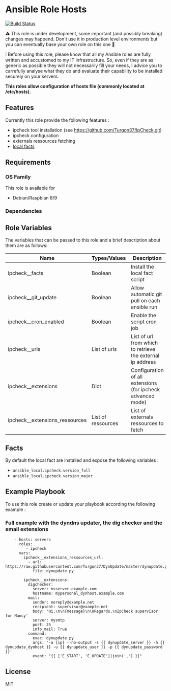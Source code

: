 Ansible Role Hosts
=========

[![Build Status](https://travis-ci.org/Turgon37/ansible-ipcheck.svg?branch=master)](https://travis-ci.org/Turgon37/ansible-ipcheck)

:warning: This role is under development, some important (and possibly breaking) changes may happend. Don't use it in production level environments but you can eventually base your own role on this one :hammer:

:grey_exclamation: Before using this role, please know that all my Ansible roles are fully written and accustomed to my IT infrastructure. So, even if they are as generic as possible they will not necessarily fill your needs, I advice you to carrefully analyse what they do and evaluate their capability to be installed securely on your servers.

**This roles allow configuration of hosts file (commonly located at /etc/hosts).**

## Features

Currently this role provide the following features :

  * ipcheck tool installation (see https://github.com/Turgon37/IpCheck.git)
  * ipcheck configuration
  * externals ressources fetching
  * [local facts](#facts)

## Requirements

### OS Family

This role is available for

  * Debian/Raspbian 8/9

### Dependencies


## Role Variables

The variables that can be passed to this role and a brief description about them are as follows:

| Name                           | Types/Values       | Description                                                |
| -------------------------------|--------------------|----------------------------------------------------------- |
| ipcheck__facts                 | Boolean            | Install the local fact script                              |
| ipcheck__git_update            | Boolean            | Allow automatic git pull on each ansible run               |
| ipcheck__cron_enabled          | Boolean            | Enable the script cron job                                 |
| ipcheck__urls                  | List of urls       | List of url from which to retrieve the external ip address |
| ipcheck__extensions            | Dict               | Configuration of all extensions (for ipcheck advanced mode)|
| ipcheck__extensions_ressources | List of ressources | List of externals ressources to fetch                      |

## Facts

By default the local fact are installed and expose the following variables :


* ```ansible_local.ipcheck.version_full```
* ```ansible_local.ipcheck.version_major```


## Example Playbook

To use this role create or update your playbook according the following example :


### Full example with the dyndns updater, the dig checker and the email extensions


```
    - hosts: servers
      roles:
         - ipcheck
      vars:
        ipcheck__extensions_ressources_url:
          - url: https://raw.githubusercontent.com/Turgon37/DynUpdate/master/dynupdate.py
            file: dynupdate.py

        ipcheck__extensions:
          digchecker:
            server: nsserver.example.com
            hostname: mypersonal_dynhost.example.com
          mail:
            sender: noreply@example.net
            recipient: supervisor@example.net
            body: 'Hi,\n\n{message}\n\nRegards,\nIpCheck supervisor for Nancy'
            server: mysmtp
            port: 25
            info_mail: True
          command:
            exec: dynupdate.py
            args: '-a {ip} --no-output -s {{ dynupdate_server }} -h {{ dynupdate_dynhost }} -u {{ dynupdate_user }} -p {{ dynupdate_password }}'
            event: "{{ ['E_START', 'E_UPDATE']|join(',') }}"
```

## License

MIT